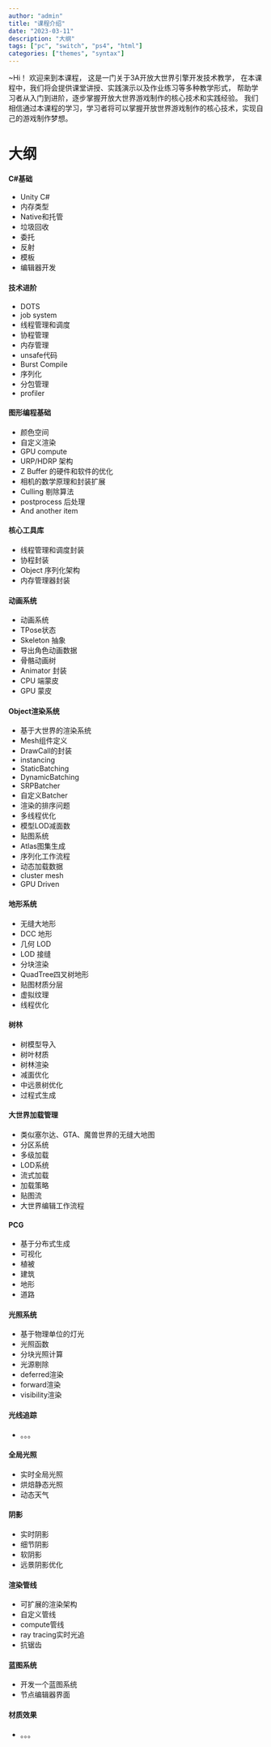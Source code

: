 ```yaml
---
author: "admin"
title: "课程介绍"
date: "2023-03-11"
description: "大纲"
tags: ["pc", "switch", "ps4", "html"]
categories: ["themes", "syntax"]
---
```


~Hi！ 欢迎来到本课程，
这是一门关于3A开放大世界引擎开发技术教学，
在本课程中，我们将会提供课堂讲授、实践演示以及作业练习等多种教学形式，
帮助学习者从入门到进阶，逐步掌握开放大世界游戏制作的核心技术和实践经验。
我们相信通过本课程的学习，学习者将可以掌握开放世界游戏制作的核心技术，实现自己的游戏制作梦想。

<!--more-->


# 大纲


#### C#基础
-   Unity C#
-   内存类型
-   Native和托管
-   垃圾回收
-   委托
-   反射
-   模板
-   编辑器开发

#### 技术进阶
-   DOTS
-   job system
-   线程管理和调度
-   协程管理
-   内存管理
-   unsafe代码
-   Burst Compile
-   序列化
-   分包管理
-   profiler

#### 图形编程基础
-   颜色空间
-   自定义渲染
-   GPU compute
-   URP/HDRP 架构
-   Z Buffer 的硬件和软件的优化
-   相机的数学原理和封装扩展
-   Culling 剔除算法
-   postprocess 后处理
-   And another item

####  核心工具库
-   线程管理和调度封装
-   协程封装
-   Object 序列化架构
-   内存管理器封装


####  动画系统
-   动画系统
-   TPose状态
-   Skeleton 抽象
-   导出角色动画数据
-   骨骼动画树
-   Animator 封装
-   CPU 端蒙皮
-   GPU 蒙皮

####  Object渲染系统
-   基于大世界的渲染系统
-   Mesh组件定义
-   DrawCall的封装
-   instancing
-   StaticBatching
-   DynamicBatching
-   SRPBatcher
-   自定义Batcher
-   渲染的排序问题
-   多线程优化
-   模型LOD减面数
-   贴图系统
-   Atlas图集生成
-   序列化工作流程
-   动态加载数据
-	cluster mesh
-   GPU Driven

####  地形系统
-   无缝大地形
-   DCC 地形
-   几何 LOD
-   LOD 接缝
-   分块渲染
-   QuadTree四叉树地形
-   贴图材质分层
-   虚拟纹理
-   线程优化

####  树林
-   树模型导入
-   树叶材质
-   树林渲染
-   减面优化
-   中远景树优化
-   过程式生成

####  大世界加载管理
-   类似塞尔达、GTA、魔兽世界的无缝大地图
-   分区系统
-   多级加载
-   LOD系统
-   流式加载
-   加载策略
-   贴图流
-   大世界编辑工作流程

####  PCG
-   基于分布式生成
-   可视化
-   植被
-   建筑
-   地形
-   道路

####  光照系统
-   基于物理单位的灯光
-   光照函数
-   分块光照计算
-   光源剔除
-   deferred渲染
-   forward渲染
-   visibility渲染

####  光线追踪
-   。。。

####  全局光照
-   实时全局光照
-   烘焙静态光照
-   动态天气

####  阴影
-   实时阴影
-   细节阴影
-   软阴影
-   远景阴影优化

####  渲染管线
-   可扩展的渲染架构
-   自定义管线
-   compute管线
-   ray tracing实时光追
-   抗锯齿

####  蓝图系统
-   开发一个蓝图系统
-   节点编辑器界面

####  材质效果
-   。。。



